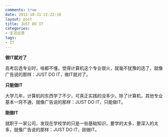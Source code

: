 ```yaml
---
comments: true
date: 2011-10-31 22:22:16
layout: post
title: JUST DO IT
categories:
- 生活记录
tags:
- IT
---
```


**做IT就对了**

高考后选专业时，啥都不懂，觉得计算机这个专业很火，就毫不犹豫的选了，就像广告说的那样：JUST DO IT，做IT就对了。

**只能做IT**

大学几年，计算机的东西学了不少，可真正实践的没多少。除了计算机，其他专业基本一窍不通，就像广告说的那样：JUST DO IT，只能做IT。

**刚做IT**

就职于一家公司，发现在学校学的只是一些基础知识，要学的太多，要深入的太多，就像广告说的那样：JUST DO IT，刚做IT。
